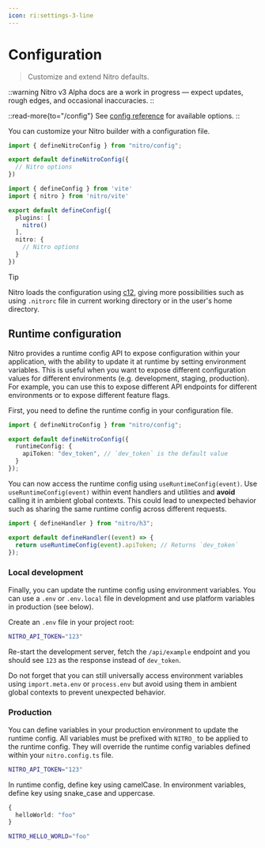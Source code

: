 ```yaml
---
icon: ri:settings-3-line
---
```


# Configuration

> Customize and extend Nitro defaults.

::warning
Nitro v3 Alpha docs are a work in progress — expect updates, rough edges, and occasional inaccuracies.
::

::read-more{to="/config"}
See [config reference](/config) for available options.
::

You can customize your Nitro builder with a configuration file.

```ts [nitro.config.ts]
import { defineNitroConfig } from "nitro/config";

export default defineNitroConfig({
  // Nitro options
})
```
```ts [vite.config.ts]
import { defineConfig } from 'vite'
import { nitro } from 'nitro/vite'

export default defineConfig({
  plugins: [
    nitro()
  ],
  nitro: {
    // Nitro options
  }
})

```

> [!TIP]
> Nitro loads the configuration using [c12](https://github.com/unjs/c12), giving more  possibilities such as using `.nitrorc` file in current working directory or in the user's home directory.

## Runtime configuration

Nitro provides a runtime config API to expose configuration within your application, with the ability to update it at runtime by setting environment variables. This is useful when you want to expose different configuration values for different environments (e.g. development, staging, production). For example, you can use this to expose different API endpoints for different environments or to expose different feature flags.

First, you need to define the runtime config in your configuration file.

```ts [nitro.config.ts]
import { defineNitroConfig } from "nitro/config";

export default defineNitroConfig({
  runtimeConfig: {
    apiToken: "dev_token", // `dev_token` is the default value
  }
});
```

You can now access the runtime config using `useRuntimeConfig(event)`.  Use `useRuntimeConfig(event)` within event handlers and utilities and **avoid** calling it in ambient global contexts. This could lead to unexpected behavior such as sharing the same runtime config across different requests.


```ts [api/example.get.ts]
import { defineHandler } from "nitro/h3";

export default defineHandler((event) => {
  return useRuntimeConfig(event).apiToken; // Returns `dev_token`
});
```

### Local development

Finally, you can update the runtime config using environment variables. You can use a `.env` or `.env.local` file in development and use platform variables in production (see below).

Create an `.env` file in your project root:

```bash [.env]
NITRO_API_TOKEN="123"
```

Re-start the development server, fetch the `/api/example` endpoint and you should see `123` as the response instead of `dev_token`.

Do not forget that you can still universally access environment variables using `import.meta.env` or `process.env` but avoid using them in ambient global contexts to prevent unexpected behavior.

### Production

You can define variables in your production environment to update the runtime config. All variables must be prefixed with `NITRO_` to be applied to the runtime config. They will override the runtime config variables defined within your `nitro.config.ts` file.

```bash [.env]
NITRO_API_TOKEN="123"
```

In runtime config, define key using camelCase. In environment variables, define key using snake_case and uppercase.

```ts
{
  helloWorld: "foo"
}
```

```bash
NITRO_HELLO_WORLD="foo"
```
